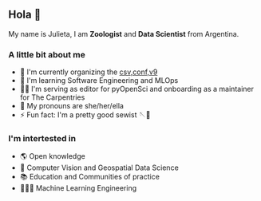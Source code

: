 ## Hola 👋

My name is Julieta, I am **Zoologist** and **Data Scientist** from Argentina.

### A little bit about me

 - 🔭 I'm currently organizing the [csv,conf,v9](https://csvconf.com/)
 - 🌿 I'm learning Software Engineering and MLOps
 - 👯‍♀️ I'm serving as editor for pyOpenSci and onboarding as a maintainer for The Carpentries
 - 👤 My pronouns are she/her/ella
 - ⚡️ Fun fact: I'm a pretty good sewist 🪡🧵

### I'm intertested in

- 🌎 Open knowledge
- 🧠 Computer Vision and Geospatial Data Science
- 📚 Education and Communities of practice
- 👷🏻‍♀️ Machine Learning Engineering
